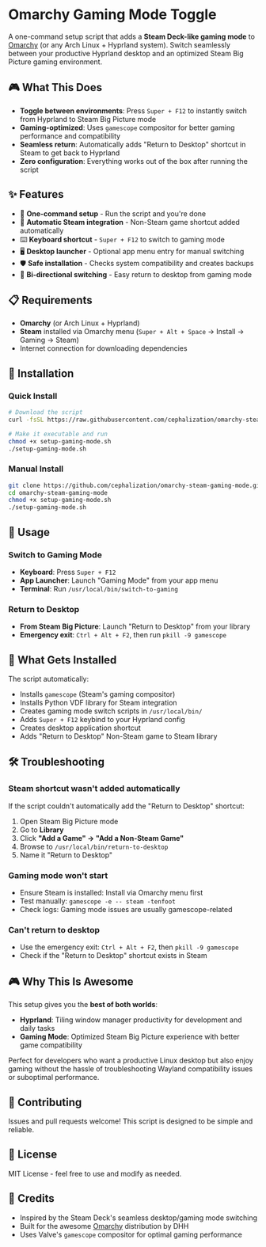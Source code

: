 # Omarchy Gaming Mode Toggle

A one-command setup script that adds a **Steam Deck-like gaming mode** to [Omarchy](https://omarchy.org/) (or any Arch Linux + Hyprland system). Switch seamlessly between your productive Hyprland desktop and an optimized Steam Big Picture gaming environment.

## 🎮 What This Does

- **Toggle between environments**: Press `Super + F12` to instantly switch from Hyprland to Steam Big Picture mode
- **Gaming-optimized**: Uses `gamescope` compositor for better gaming performance and compatibility
- **Seamless return**: Automatically adds "Return to Desktop" shortcut in Steam to get back to Hyprland
- **Zero configuration**: Everything works out of the box after running the script

## ✨ Features

- 🚀 **One-command setup** - Run the script and you're done
- 🎯 **Automatic Steam integration** - Non-Steam game shortcut added automatically
- ⌨️ **Keyboard shortcut** - `Super + F12` to switch to gaming mode
- 🖥️ **Desktop launcher** - Optional app menu entry for manual switching
- 🛡️ **Safe installation** - Checks system compatibility and creates backups
- 🔄 **Bi-directional switching** - Easy return to desktop from gaming mode

## 📋 Requirements

- **Omarchy** (or Arch Linux + Hyprland)
- **Steam** installed via Omarchy menu (`Super + Alt + Space` → Install → Gaming → Steam)
- Internet connection for downloading dependencies

## 🚀 Installation

### Quick Install
```bash
# Download the script
curl -fsSL https://raw.githubusercontent.com/cephalization/omarchy-steam-gaming-mode/main/setup-gaming-mode.sh -o setup-gaming-mode.sh

# Make it executable and run
chmod +x setup-gaming-mode.sh
./setup-gaming-mode.sh
```

### Manual Install
```bash
git clone https://github.com/cephalization/omarchy-steam-gaming-mode.git
cd omarchy-steam-gaming-mode
chmod +x setup-gaming-mode.sh
./setup-gaming-mode.sh
```

## 🎯 Usage

### Switch to Gaming Mode
- **Keyboard**: Press `Super + F12`
- **App Launcher**: Launch "Gaming Mode" from your app menu
- **Terminal**: Run `/usr/local/bin/switch-to-gaming`

### Return to Desktop
- **From Steam Big Picture**: Launch "Return to Desktop" from your library
- **Emergency exit**: `Ctrl + Alt + F2`, then run `pkill -9 gamescope`

## 🔧 What Gets Installed

The script automatically:
- Installs `gamescope` (Steam's gaming compositor)
- Installs Python VDF library for Steam integration
- Creates gaming mode switch scripts in `/usr/local/bin/`
- Adds `Super + F12` keybind to your Hyprland config
- Creates desktop application shortcut
- Adds "Return to Desktop" Non-Steam game to Steam library

## 🛠️ Troubleshooting

### Steam shortcut wasn't added automatically
If the script couldn't automatically add the "Return to Desktop" shortcut:
1. Open Steam Big Picture mode
2. Go to **Library**
3. Click **"Add a Game" → "Add a Non-Steam Game"**
4. Browse to `/usr/local/bin/return-to-desktop`
5. Name it "Return to Desktop"

### Gaming mode won't start
- Ensure Steam is installed: Install via Omarchy menu first
- Test manually: `gamescope -e -- steam -tenfoot`
- Check logs: Gaming mode issues are usually gamescope-related

### Can't return to desktop
- Use the emergency exit: `Ctrl + Alt + F2`, then `pkill -9 gamescope`
- Check if the "Return to Desktop" shortcut exists in Steam

## 🎮 Why This Is Awesome

This setup gives you the **best of both worlds**:

- **Hyprland**: Tiling window manager productivity for development and daily tasks
- **Gaming Mode**: Optimized Steam Big Picture experience with better game compatibility

Perfect for developers who want a productive Linux desktop but also enjoy gaming without the hassle of troubleshooting Wayland compatibility issues or suboptimal performance.

## 🤝 Contributing

Issues and pull requests welcome! This script is designed to be simple and reliable.

## 📜 License

MIT License - feel free to use and modify as needed.

## 🙏 Credits

- Inspired by the Steam Deck's seamless desktop/gaming mode switching
- Built for the awesome [Omarchy](https://omarchy.org/) distribution by DHH
- Uses Valve's `gamescope` compositor for optimal gaming performance
